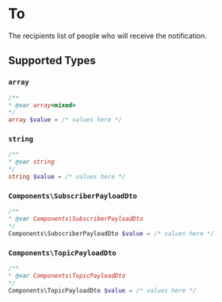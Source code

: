 # To

The recipients list of people who will receive the notification.


## Supported Types

### `array`

```php
/**
* @var array<mixed>
*/
array $value = /* values here */
```

### `string`

```php
/**
* @var string
*/
string $value = /* values here */
```

### `Components\SubscriberPayloadDto`

```php
/**
* @var Components\SubscriberPayloadDto
*/
Components\SubscriberPayloadDto $value = /* values here */
```

### `Components\TopicPayloadDto`

```php
/**
* @var Components\TopicPayloadDto
*/
Components\TopicPayloadDto $value = /* values here */
```

